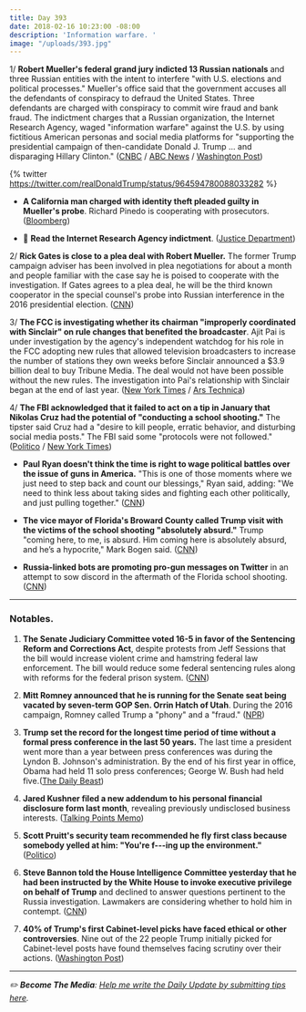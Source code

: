 ```yaml
---
title: Day 393
date: 2018-02-16 10:23:00 -08:00
description: 'Information warfare. '
image: "/uploads/393.jpg"
---
```


1/ **Robert Mueller's federal grand jury indicted 13 Russian nationals** and three Russian entities with the intent to interfere "with U.S. elections and political processes." Mueller's office said that the government accuses all the defendants of conspiracy to defraud the United States. Three defendants are charged with conspiracy to commit wire fraud and bank fraud. The indictment charges that a Russian organization, the Internet Research Agency, waged "information warfare" against the U.S. by using fictitious American personas and social media platforms for "supporting the presidential campaign of then-candidate Donald J. Trump ... and disparaging Hillary Clinton." ([CNBC](https://www.cnbc.com/2018/02/16/russians-indicted-in-special-counsel-robert-muellers-probe.html) / [ABC News](http://abcnews.go.com/Politics/special-counsel-indicts-13-russian-nationals-russia-investigation/story?id=53147082) / [Washington Post](https://www.washingtonpost.com/world/national-security/russian-troll-farm-13-suspects-indicted-for-interference-in-us-election/2018/02/16/2504de5e-1342-11e8-9570-29c9830535e5_story.html))

{% twitter https://twitter.com/realDonaldTrump/status/964594780088033282 %}

* **A California man charged with identity theft pleaded guilty in Mueller's probe**. Richard Pinedo is cooperating with prosecutors. ([Bloomberg](https://www.bloomberg.com/news/articles/2018-02-16/u-s-charges-13-russians-3-companies-for-hacking-election))

* 🔗  **Read the Internet Research Agency indictment**. ([Justice Department](https://www.justice.gov/file/1035477/download))

2/ **Rick Gates is close to a plea deal with Robert Mueller.** The former Trump campaign adviser has been involved in plea negotiations for about a month and people familiar with the case say he is poised to cooperate with the investigation. If Gates agrees to a plea deal, he will be the third known cooperator in the special counsel's probe into Russian interference in the 2016 presidential election. ([CNN](https://www.cnn.com/2018/02/15/politics/rick-gates-plea-deal-mueller-russia-investigation/index.html))

3/ **The FCC is investigating whether its chairman "improperly coordinated with Sinclair" on rule changes that benefited the broadcaster**. Ajit Pai is under investigation by the agency's independent watchdog for his role in the FCC adopting new rules that allowed television broadcasters to increase the number of stations they own weeks before Sinclair announced a $3.9 billion deal to buy Tribune Media. The deal would not have been possible without the new rules. The investigation into Pai's relationship with Sinclair began at the end of last year. ([New York Times](https://www.nytimes.com/2018/02/15/technology/fcc-sinclair-ajit-pai.html) / [Ars Technica](https://arstechnica.com/tech-policy/2018/02/ajit-pai-faces-investigation-into-moves-that-benefit-sinclair-broadcasting/))

4/ **The FBI acknowledged that it failed to act on a tip in January that Nikolas Cruz had the potential of "conducting a school shooting."** The tipster said Cruz had a "desire to kill people, erratic behavior, and disturbing social media posts." The FBI said some "protocols were not followed." ([Politico](https://www.politico.com/story/2018/02/16/fbi-florida-shooting-errors-415664) / [New York Times](https://www.nytimes.com/2018/02/16/us/fbi-nikolas-cruz-shooting.html))

* **Paul Ryan doesn't think the time is right to wage political battles over the issue of guns in America.** "This is one of those moments where we just need to step back and count our blessings," Ryan said, adding: "We need to think less about taking sides and fighting each other politically, and just pulling together." ([CNN](https://www.cnn.com/2018/02/15/politics/paul-ryan-gun-laws/index.html))

* **The vice mayor of Florida's Broward County called Trump visit with the victims of the school shooting "absolutely absurd."** Trump "coming here, to me, is absurd. Him coming here is absolutely absurd, and he’s a hypocrite," Mark Bogen said. ([CNN](https://www.cnn.com/2018/02/16/politics/trump-broward-county-vice-mayor-florida-shooting-cnntv/index.html))

* **Russia-linked bots are promoting pro-gun messages on Twitter** in an attempt to sow discord in the aftermath of the Florida school shooting. ([CNN](https://www.cnn.com/2018/02/16/us/russian-bots-florida-shooting-intl/index.html))

---

### Notables.

1. **The Senate Judiciary Committee voted 16-5 in favor of the Sentencing Reform and Corrections Act**, despite protests from Jeff Sessions that the bill would increase violent crime and hamstring federal law enforcement. The bill would reduce some federal sentencing rules along with reforms for the federal prison system. ([CNN](https://www.cnn.com/2018/02/15/politics/sentencing-prison-reform-senate-grassley-sessions/index.html))

2. **Mitt Romney announced that he is running for the Senate seat being vacated by seven-term GOP Sen. Orrin Hatch of Utah**. During the 2016 campaign, Romney called Trump a "phony" and a "fraud." ([NPR](https://www.npr.org/2018/02/16/578043160/mitt-romney-announces-return-to-politics-with-utah-senate-run))

3. **Trump set the record for the longest time period of time without a formal press conference in the last 50 years.** The last time a president went more than a year between press conferences was during the Lyndon B. Johnson's administration. By the end of his first year in office, Obama had held 11 solo press conferences; George W. Bush had held five.([The Daily Beast](https://www.thedailybeast.com/president-trumps-new-record-the-longest-time-without-a-formal-press-conference-in-half-a-century))

4. **Jared Kushner filed a new addendum to his personal financial disclosure form last month**, revealing previously undisclosed business interests. ([Talking Points Memo](https://talkingpointsmemo.com/dc/exclusive-kushner-quietly-made-more-fixes-to-his-financial-disclosures-may-have-more-to-come))

5. **Scott Pruitt's security team recommended he fly first class because somebody yelled at him: "You're f---ing up the environment."** ([Politico](https://www.politico.com/story/2018/02/15/scott-pruitt-first-class-travel-epa-351669))

6. **Steve Bannon told the House Intelligence Committee yesterday that he had been instructed by the White House to invoke executive privilege on behalf of Trump** and declined to answer questions pertinent to the Russia investigation. Lawmakers are considering whether to hold him in contempt. ([CNN](https://www.cnn.com/2018/02/14/politics/bannon-contempt-hearing/index.html))

7. **40% of Trump's first Cabinet-level picks have faced ethical or other controversies**. Nine out of the 22 people Trump initially picked for Cabinet-level posts have found themselves facing scrutiny over their actions. ([Washington Post](https://www.washingtonpost.com/news/the-fix/wp/2018/02/16/more-than-40-percent-of-trumps-cabinet-level-picks-have-faced-ethical-or-other-controversies/))

---

*✏️ **Become The Media**: [Help me write the Daily Update by submitting tips here](https://public.etherpad-mozilla.org/p/wtfjht-021618).*
